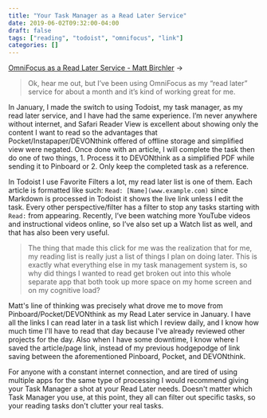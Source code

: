 ```yaml
---
title: "Your Task Manager as a Read Later Service"
date: 2019-06-02T09:32:00-04:00
draft: false
tags: ["reading", "todoist", "omnifocus", "link"]
categories: []
---
```


[OmniFocus as a Read Later Service - Matt Birchler](https://birchtree.me/blog/omnifocus-as-a-read-later-service/) →

> Ok, hear me out, but I’ve been using OmniFocus as my “read later” service for about a month and it’s kind of working great for me.

In January, I made the switch to using Todoist, my task manager, as my read later service, and I have had the same experience. I’m never anywhere without internet, and Safari Reader View is excellent about showing only the content I want to read so the advantages that Pocket/Instapaper/DEVONthink offered of offline storage and simplified view were negated. Once done with an article, I will complete the task then do one of two things, 1. Process it to DEVONthink as a simplified PDF while sending it to Pinboard or 2. Only keep the completed task as a reference.

In Todoist I use Favorite Filters a lot, my read later list is one of them. Each article is formatted like such: `Read: [Name](www.example.com)` since Markdown is processed in Todoist it shows the live link unless I edit the task. Every other perspective/filter has a filter to stop any tasks starting with `Read:` from appearing. Recently, I’ve been watching more YouTube videos and instructional videos online, so I’ve also set up a Watch list as well, and that has also been very useful.

> The thing that made this click for me was the realization that for me, my reading list is really just a list of things I plan on doing later. This is exactly what everything else in my task management system is, so why did things I wanted to read get broken out into this whole separate app that both took up more space on my home screen and on my cognitive load?

Matt's line of thinking was precisely what drove me to move from Pinboard/Pocket/DEVONthink as my Read Later service in January. I have all the links I can read later in a task list which I review daily, and I know how much time I'll have to read that day because I've already reviewed other projects for the day. Also when I have some downtime, I know where I saved the article/page link, instead of my previous hodgepodge of link saving between the aforementioned Pinboard, Pocket, and DEVONthink.

For anyone with a constant internet connection, and are tired of using multiple apps for the same type of processing I would recommend giving your Task Manager a shot at your Read Later needs. Doesn't matter which Task Manager you use, at this point, they all can filter out specific tasks, so your reading tasks don't clutter your real tasks.